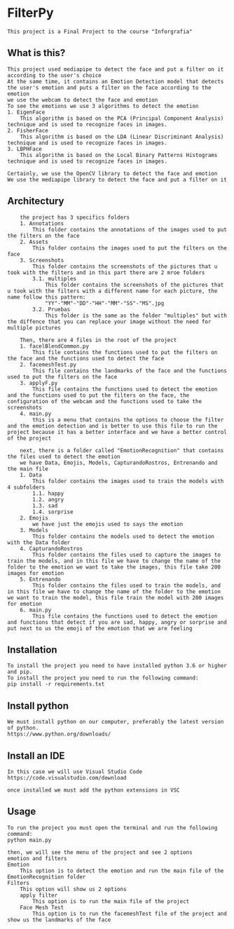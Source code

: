 # FilterPy
    This project is a Final Project to the course "Inforgrafia" 

## What is this?
    This project used mediapipe to detect the face and put a filter on it according to the user's choice
    At the same time, it contains an Emotion Detection model that detects the user's emotion and puts a filter on the face according to the emotion
    we use the webcam to detect the face and emotion
    To see the emotions we use 3 algorithms to detect the emotion
    1. EigenFace
        This algorithm is based on the PCA (Principal Component Analysis) technique and is used to recognize faces in images.
    2. FisherFace
        This algorithm is based on the LDA (Linear Discriminant Analysis) technique and is used to recognize faces in images.
    3. LBPHFace
        This algorithm is based on the Local Binary Patterns Histograms technique and is used to recognize faces in images.
    
    Certainly, we use the OpenCV library to detect the face and emotion
    We use the mediapipe library to detect the face and put a filter on it

## Architectury
        the project has 3 specifics folders
        1. Annotations
            This folder contains the annotations of the images used to put the filters on the face
        2. Assets
            This folder contains the images used to put the filters on the face
        3. Screenshots
            This folder contains the screenshots of the pictures that u took with the filters and in this part there are 2 mroe folders 
            3.1. multiples
                This folder contains the screenshots of the pictures that u took with the filters with a different name for each picture, the name follow this pattern:
                "YY"-"MM"-"DD"-"HH"-"MM"-"SS"-"MS".jpg
            3.2. Pruebas
                This folder is the same as the folder "multiples" but with the diffence that you can replace your image without the need for multiple pictures
        
        Then, there are 4 files in the root of the project
        1. facelBlendCommon.py
            This file contains the functions used to put the filters on the face and the functions used to detect the face
        2. facemeshTest.py
            This file contains the landmarks of the face and the functions used to put the filters on the face
        3. applyF.py
            This file contains the functions used to detect the emotion and the functions used to put the filters on the face, the configuration of the webcam and the functions used to take the screenshots
        4. main.py
            this is a menu that contains the options to choose the filter and the emotion detection and is better to use this file to run the project because it has a better interface and we have a better control of the project
        
        next, there is a folder called "EmotionRecognition" that contains the files used to detect the emotion
        we have Data, Emojis, Models, CapturandoRostros, Entrenando and the main file
        1. Data
            This folder contains the images used to train the models with 4 subfolders
            1.1. happy
            1.2. angry
            1.3. sad
            1.4. sorprise
        2. Emojis
            we have just the emojis used to says the emotion
        3. Models
            This folder contains the models used to detect the emotion with the Data folder
        4. CapturandoRostros
            This folder contains the files used to capture the images to train the models, and in this file we have to change the name of the folder to the emotion we want to take the images, this file take 200 images for emotion
        5. Entrenando
            This folder contains the files used to train the models, and in this file we have to change the name of the folder to the emotion we want to train the model, this file train the model with 200 images for emotion
        6. main.py
            This file contains the functions used to detect the emotion and functions that detect if you are sad, happy, angry or sorprise and put next to us the emoji of the emotion that we are feeling

## Installation
    To install the project you need to have installed python 3.6 or higher and pip.
    To install the project you need to run the following command:
    pip install -r requirements.txt

## Install python
    We must install python on our computer, preferably the latest version of python.
    https://www.python.org/downloads/


## Install an IDE
    In this case we will use Visual Studio Code  
    https://code.visualstudio.com/download

    once installed we must add the python extensions in VSC

## Usage
    To run the project you must open the terminal and run the following command:
    python main.py

    then, we will see the menu of the project and see 2 options 
    emotion and filters
    Emotion
        This option is to detect the emotion and run the main file of the EmotionRecognition folder
    Filters
        This option will show us 2 options 
        apply filter
            This option is to run the main file of the project
        Face Mesh Test
            This option is to run the facemeshTest file of the project and show us the landmarks of the face

